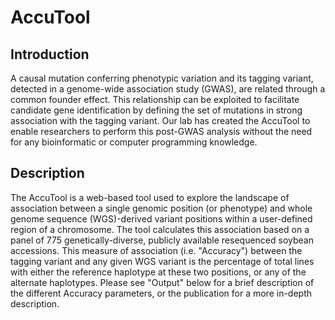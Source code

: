 # AccuTool

## Introduction

A causal mutation conferring phenotypic variation and its tagging variant, detected in a genome-wide association study (GWAS), are related through a common founder effect. This relationship can be exploited to facilitate candidate gene identification by defining the set of mutations in strong association with the tagging variant. Our lab has created the AccuTool to enable researchers to perform this post-GWAS analysis without the need for any bioinformatic or computer programming knowledge.

## Description

The AccuTool is a web-based tool used to explore the landscape of association between a single genomic position (or phenotype) and whole genome sequence (WGS)-derived variant positions within a user-defined region of a chromosome. The tool calculates this association based on a panel of 775 genetically-diverse, publicly available resequenced soybean accessions. This measure of association (i.e. "Accuracy") between the tagging variant and any given WGS variant is the percentage of total lines with either the reference haplotype at these two positions, or any of the alternate haplotypes. Please see "Output" below for a brief description of the different Accuracy parameters, or the publication for a more in-depth description. 
